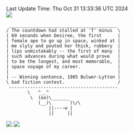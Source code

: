 Last Update Time: 
Thu Oct 31 13:33:36 UTC 2024
<br>![](https://img.shields.io/badge/%E5%A4%A7%E5%AE%B6-%E5%AE%89%E5%AE%89-green)<br>
```
 _________________________________________
/ The countdown had stalled at 'T' minus  \
| 69 seconds when Desiree, the first      |
| female ape to go up in space, winked at |
| me slyly and pouted her thick, rubbery  |
| lips unmistakably -- the first of many  |
| such advances during what would prove   |
| to be the longest, and most memorable,  |
| space voyage of my career.              |
|                                         |
| -- Winning sentence, 1985 Bulwer-Lytton |
\ bad fiction contest.                    /
 -----------------------------------------
        \   ^__^
         \  (oo)\_______
            (__)\       )\/\
                ||----w |
                ||     ||
```
![](https://github-readme-stats.vercel.app/api?username=chenlitw)
![](https://github-readme-stats.vercel.app/api/top-langs/?username=chenlitw)
